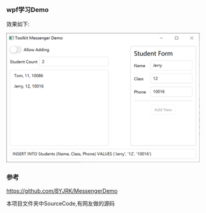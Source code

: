 ### wpf学习Demo



效果如下:

![](UI.png)



### 参考

https://github.com/BYJRK/MessengerDemo



本项目文件夹中SourceCode,有网友做的源码



